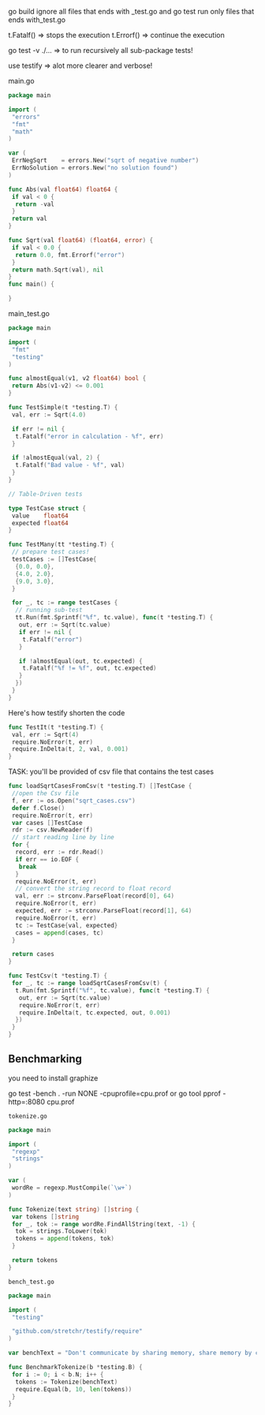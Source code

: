 go build ignore all files that ends with _test.go
and go test run only files that ends with_test.go

t.Fatalf() => stops the execution
t.Errorf() => continue the execution

go test -v ./... => to run recursively all sub-package tests!

use testify => alot more clearer and verbose!

main.go

```go
package main

import (
 "errors"
 "fmt"
 "math"
)

var (
 ErrNegSqrt    = errors.New("sqrt of negative number")
 ErrNoSolution = errors.New("no solution found")
)

func Abs(val float64) float64 {
 if val < 0 {
  return -val
 }
 return val
}

func Sqrt(val float64) (float64, error) {
 if val < 0.0 {
  return 0.0, fmt.Errorf("error")
 }
 return math.Sqrt(val), nil
}
func main() {

}

```

main_test.go

```go
package main

import (
 "fmt"
 "testing"
)

func almostEqual(v1, v2 float64) bool {
 return Abs(v1-v2) <= 0.001
}

func TestSimple(t *testing.T) {
 val, err := Sqrt(4.0)

 if err != nil {
  t.Fatalf("error in calculation - %f", err)
 }

 if !almostEqual(val, 2) {
  t.Fatalf("Bad value - %f", val)
 }
}

// Table-Driven tests

type TestCase struct {
 value    float64
 expected float64
}

func TestMany(tt *testing.T) {
 // prepare test cases!
 testCases := []TestCase{
  {0.0, 0.0},
  {4.0, 2.0},
  {9.0, 3.0},
 }

 for _, tc := range testCases {
  // running sub-test
  tt.Run(fmt.Sprintf("%f", tc.value), func(t *testing.T) {
   out, err := Sqrt(tc.value)
   if err != nil {
    t.Fatalf("error")
   }

   if !almostEqual(out, tc.expected) {
    t.Fatalf("%f != %f", out, tc.expected)
   }
  })
 }
}
```

Here's how testify shorten the code

```go
func TestIt(t *testing.T) {
 val, err := Sqrt(4)
 require.NoError(t, err)
 require.InDelta(t, 2, val, 0.001)
}
```

TASK:
you'll be provided of csv file that contains the test cases

```go
func loadSqrtCasesFromCsv(t *testing.T) []TestCase {
 //open the Csv file
 f, err := os.Open("sqrt_cases.csv")
 defer f.Close()
 require.NoError(t, err)
 var cases []TestCase
 rdr := csv.NewReader(f)
 // start reading line by line
 for {
  record, err := rdr.Read()
  if err == io.EOF {
   break
  }
  require.NoError(t, err)
  // convert the string record to float record
  val, err := strconv.ParseFloat(record[0], 64)
  require.NoError(t, err)
  expected, err := strconv.ParseFloat(record[1], 64)
  require.NoError(t, err)
  tc := TestCase{val, expected}
  cases = append(cases, tc)
 }

 return cases
}

func TestCsv(t *testing.T) {
 for _, tc := range loadSqrtCasesFromCsv(t) {
  t.Run(fmt.Sprintf("%f", tc.value), func(t *testing.T) {
   out, err := Sqrt(tc.value)
   require.NoError(t, err)
   require.InDelta(t, tc.expected, out, 0.001)
  })
 }
}
```

## Benchmarking

you need to install graphize

go test -bench . -run NONE -cpuprofile=cpu.prof
or
go tool pprof -http=:8080 cpu.prof

`tokenize.go`

```go
package main

import (
 "regexp"
 "strings"
)

var (
 wordRe = regexp.MustCompile(`\w+`)
)

func Tokenize(text string) []string {
 var tokens []string
 for _, tok := range wordRe.FindAllString(text, -1) {
  tok = strings.ToLower(tok)
  tokens = append(tokens, tok)
 }

 return tokens
}
```

`bench_test.go`

```go
package main

import (
 "testing"

 "github.com/stretchr/testify/require"
)

var benchText = "Don't communicate by sharing memory, share memory by communicating"

func BenchmarkTokenize(b *testing.B) {
 for i := 0; i < b.N; i++ {
  tokens := Tokenize(benchText)
  require.Equal(b, 10, len(tokens))
 }
}
```

